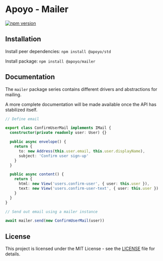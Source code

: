 # Apoyo - Mailer

[![npm version](https://badgen.net/npm/v/@apoyo/mailer)](https://www.npmjs.com/package/@apoyo/mailer)

## Installation

Install peer dependencies:
`npm install @apoyo/std`

Install package:
`npm install @apoyo/mailer`

## Documentation

The `mailer` package series contains different drivers and abstractions for mailing.

A more complete documentation will be made available once the API has stabilized itself.

```ts
// Define email

export class ConfirmUserMail implements IMail {
  constructor(private readonly user: User) {}

  public async envelope() {
    return {
      to: new Address(this.user.email, this.user.displayName),
      subject: 'Confirm user sign-up'
    }
  }

  public async content() {
    return {
      html: new View('users.confirm-user', { user: this.user }),
      text: new View('users.confirm-user-text', { user: this.user })
    }
  }
}

// Send out email using a mailer instance

await mailer.send(new ConfirmUserMail(user))
```

## License

This project is licensed under the MIT License - see the [LICENSE](LICENSE) file for details.
